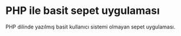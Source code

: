 # PHP ile basit sepet uygulaması
 PHP dilinde yazılmış basit kullanıcı sistemi olmayan sepet uygulaması.
